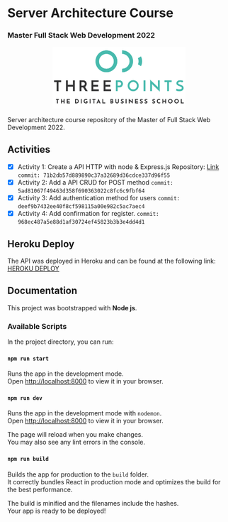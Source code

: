 # Server Architecture Course
### Master Full Stack Web Development 2022

<p align="center">
<img src="https://raw.githubusercontent.com/CyberIngeniero/React-Project-Master/main/public/LogoMaster.png" alt="LogoMaster" width="300"/>
</p>

Server architecture course repository of the Master of Full Stack Web Development 2022.

## Activities

- [x] Activity 1: Create a API HTTP with node & Express.js
Repository: [Link](https://github.com/CyberIngeniero/server_architecture_course)
`commit: 71b2db57d889890c37a32689d36cdce337d96f55`
- [X] Activity 2: Add a API CRUD for POST method
`commit: 5ad81067f49463d358f690363022c8fc6c9fbf64`
- [X] Activity 3: Add authentication method for users
`commit: deef9b7432ee40f8cf598115a00e982c5ac7aec4`
- [X] Activity 4: Add confirmation for register.
`commit: 968ec487a5e88d1af30724ef45823b3b3e4dd4d1`

## Heroku Deploy

The API was deployed in Heroku and can be found at the following link: [HEROKU DEPLOY](https://api-posts-servers-arch.herokuapp.com/)

## Documentation

This project was bootstrapped with **Node js**.

### Available Scripts

In the project directory, you can run:

#### `npm run start`

Runs the app in the development mode.\
Open [http://localhost:8000](http://localhost:8000) to view it in your browser.

#### `npm run dev`

Runs the app in the development mode with `nodemon`.\
Open [http://localhost:8000](http://localhost:8000) to view it in your browser.

The page will reload when you make changes.\
You may also see any lint errors in the console.

#### `npm run build`

Builds the app for production to the `build` folder.\
It correctly bundles React in production mode and optimizes the build for the best performance.

The build is minified and the filenames include the hashes.\
Your app is ready to be deployed!
